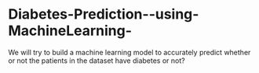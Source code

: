 # Diabetes-Prediction--using-MachineLearning-
We will try to build a machine learning model to accurately predict whether or not the patients in the dataset have diabetes or not?
